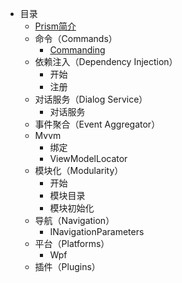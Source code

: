 - 目录
  - [Prism简介](introduction/Prism简介.md)
  - 命令（Commands）
    - [Commanding](commands/Commanding.md)
  - 依赖注入（Dependency Injection）
    - 开始
    - 注册
  - 对话服务（Dialog Service）
    - 对话服务
  - 事件聚合（Event Aggregator）
  - Mvvm
    - 绑定
    - ViewModelLocator
  - 模块化（Modularity）
    - 开始
    - 模块目录
    - 模块初始化
  - 导航（Navigation）
    - INavigationParameters
  - 平台（Platforms）
    - Wpf
  - 插件（Plugins）
